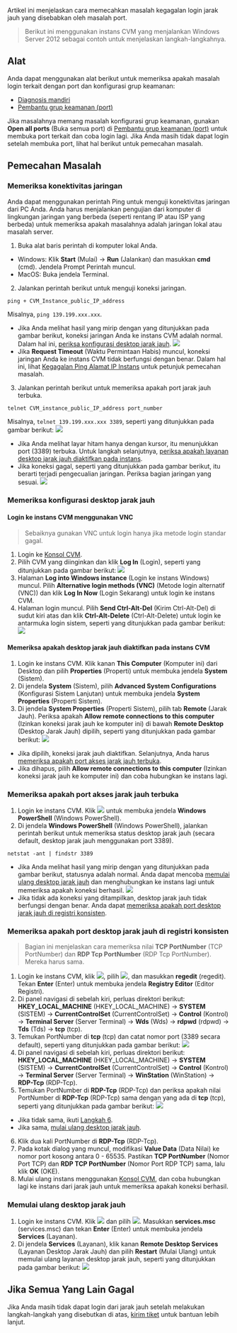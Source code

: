 Artikel ini menjelaskan cara memecahkan masalah kegagalan login jarak jauh yang disebabkan oleh masalah port.
> Berikut ini menggunakan instans CVM yang menjalankan Windows Server 2012 sebagai contoh untuk menjelaskan langkah-langkahnya.
>

## Alat
Anda dapat menggunakan alat berikut untuk memeriksa apakah masalah login terkait dengan port dan konfigurasi grup keamanan:
- [Diagnosis mandiri](https://console.cloud.tencent.com/workorder/check) 
- [Pembantu grup keamanan (port)](https://console.cloud.tencent.com/vpc/helper) 

Jika masalahnya memang masalah konfigurasi grup keamanan, gunakan **Open all ports** (Buka semua port) di [Pembantu grup keamanan (port)](https://console.cloud.tencent.com/vpc/helper) untuk membuka port terkait dan coba login lagi. Jika Anda masih tidak dapat login setelah membuka port, lihat hal berikut untuk pemecahan masalah.

## Pemecahan Masalah

### Memeriksa konektivitas jaringan

Anda dapat menggunakan perintah Ping untuk menguji konektivitas jaringan dari PC Anda. Anda harus menjalankan pengujian dari komputer di lingkungan jaringan yang berbeda (seperti rentang IP atau ISP yang berbeda) untuk memeriksa apakah masalahnya adalah jaringan lokal atau masalah server.

1. Buka alat baris perintah di komputer lokal Anda.
 - Windows: Klik **Start** (Mulai) -> **Run** (Jalankan) dan masukkan **cmd** (cmd). Jendela Prompt Perintah muncul.
 - MacOS: Buka jendela Terminal.
2. Jalankan perintah berikut untuk menguji koneksi jaringan.
```
ping + CVM_Instance_public_IP_address
```
Misalnya, `ping 139.199.xxx.xxx`.
 - Jika Anda melihat hasil yang mirip dengan yang ditunjukkan pada gambar berikut, koneksi jaringan Anda ke instans CVM adalah normal. Dalam hal ini, [periksa konfigurasi desktop jarak jauh](#F2).
![](https://main.qcloudimg.com/raw/52e6c15bc862dd7724643747ed8abcfb.png)
 - Jika **Request Timeout** (Waktu Permintaan Habis) muncul, koneksi jaringan Anda ke instans CVM tidak berfungsi dengan benar. Dalam hal ini, lihat [Kegagalan Ping Alamat IP Instans](https://intl.cloud.tencent.com/document/product/213/14639) untuk petunjuk pemecahan masalah.
3. Jalankan perintah berikut untuk memeriksa apakah port jarak jauh terbuka.
```
telnet CVM_instance_public_IP_address port_number
```
Misalnya, `telnet 139.199.xxx.xxx 3389`, seperti yang ditunjukkan pada gambar berikut:
![](https://mc.qcloudimg.com/static/img/e18be3704977545d5c952d3a583f2ccc/image.png)
 - Jika Anda melihat layar hitam hanya dengan kursor, itu menunjukkan port (3389) terbuka. Untuk langkah selanjutnya, [periksa apakah layanan desktop jarak jauh diaktifkan pada instans](#F2).
 - Jika koneksi gagal, seperti yang ditunjukkan pada gambar berikut, itu berarti terjadi pengecualian jaringan. Periksa bagian jaringan yang sesuai.
 ![](https://main.qcloudimg.com/raw/e3996140e2c1895d2ba2b1dfa637f998.png)
 
<span id = "F2"></span>
### Memeriksa konfigurasi desktop jarak jauh

#### Login ke instans CVM menggunakan VNC

> Sebaiknya gunakan VNC untuk login hanya jika metode login standar gagal.
>
1. Login ke [Konsol CVM](https://console.cloud.tencent.com/cvm/).
2. Pilih CVM yang diinginkan dan klik **Log In** (Login), seperti yang ditunjukkan pada gambar berikut:
![](https://main.qcloudimg.com/raw/d9ccf04da21f4ac86d624742c87d5628.png)
3. Halaman **Log into Windows instance** (Login ke instans Windows) muncul. Pilih **Alternative login methods (VNC)** (Metode login alternatif (VNC)) dan klik **Log In Now** (Login Sekarang) untuk login ke instans CVM.
4. Halaman login muncul. Pilih **Send Ctrl-Alt-Del** (Kirim Ctrl-Alt-Del) di sudut kiri atas dan klik **Ctrl-Alt-Delete** (Ctrl-Alt-Delete) untuk login ke antarmuka login sistem, seperti yang ditunjukkan pada gambar berikut:
![](https://main.qcloudimg.com/raw/5064251ea86085326e86884a1c13ef6b.png)

#### Memeriksa apakah desktop jarak jauh diaktifkan pada instans CVM

1. Login ke instans CVM. Klik kanan **This Computer** (Komputer ini) dari Desktop dan pilih **Properties** (Properti) untuk membuka jendela **System** (Sistem).
2. Di jendela **System** (Sistem), pilih **Advanced System Configurations** (Konfigurasi Sistem Lanjutan) untuk membuka jendela **System Properties** (Properti Sistem).
3. Di jendela **System Properties** (Properti Sistem), pilih tab **Remote** (Jarak Jauh). Periksa apakah **Allow remote connections to this computer** (Izinkan koneksi jarak jauh ke komputer ini) di bawah **Remote Desktop** (Desktop Jarak Jauh) dipilih, seperti yang ditunjukkan pada gambar berikut:
![](https://main.qcloudimg.com/raw/2ee4d1abf5ebf351ed814d6644bc7d58.png)
 - Jika dipilih, koneksi jarak jauh diaktifkan. Selanjutnya, Anda harus [memeriksa apakah port akses jarak jauh terbuka](#F3).
 - Jika dihapus, pilih **Allow remote connections to this computer** (Izinkan koneksi jarak jauh ke komputer ini) dan coba hubungkan ke instans lagi.

<span id = "F3"></span>
### Memeriksa apakah port akses jarak jauh terbuka

1. Login ke instans CVM. Klik <img src="https://main.qcloudimg.com/raw/f0c84862ef30956c201c3e7c85a26eec.png" style="margin: 0;"></img> untuk membuka jendela **Windows PowerShell** (Windows PowerShell).
2. Di jendela **Windows PowerShell** (Windows PowerShell), jalankan perintah berikut untuk memeriksa status desktop jarak jauh (secara default, desktop jarak jauh menggunakan port 3389).
```
netstat -ant | findstr 3389
```
 - Jika Anda melihat hasil yang mirip dengan yang ditunjukkan pada gambar berikut, statusnya adalah normal. Anda dapat mencoba [memulai ulang desktop jarak jauh](#F4) dan menghubungkan ke instans lagi untuk memeriksa apakah koneksi berhasil.
![](https://main.qcloudimg.com/raw/5206af71e86f8126e9e6845bbeef21b2.png)
 - Jika tidak ada koneksi yang ditampilkan, desktop jarak jauh tidak berfungsi dengan benar. Anda dapat [memeriksa apakah port desktop jarak jauh di registri konsisten](#F5).

<span id = "F5"></span>
### Memeriksa apakah port desktop jarak jauh di registri konsisten

> Bagian ini menjelaskan cara memeriksa nilai **TCP PortNumber** (TCP PortNumber) dan **RDP Tcp PortNumber** (RDP Tcp PortNumber). Mereka harus sama.
>
1. Login ke instans CVM, klik <img src="https://main.qcloudimg.com/raw/87d894e564b7e837d9f478298cf2e292.png" style="margin: 0;"></img>, pilih <img src="https://main.qcloudimg.com/raw/5b5e3abb2f39cb719a4119ba77b74447.png" style="margin: 0;"></img>, dan masukkan **regedit** (regedit). Tekan **Enter** (Enter) untuk membuka jendela **Registry Editor** (Editor Registri).
2. Di panel navigasi di sebelah kiri, perluas direktori berikut: **HKEY_LOCAL_MACHINE** (HKEY_LOCAL_MACHINE) -> **SYSTEM** (SISTEM) -> **CurrentControlSet** (CurrentControlSet) -> **Control** (Kontrol) -> **Terminal Server** (Server Terminal) -> **Wds** (Wds) -> **rdpwd** (rdpwd) -> **Tds** (Tds) -> **tcp** (tcp).
3. Temukan PortNumber di **tcp** (tcp) dan catat nomor port (3389 secara default), seperti yang ditunjukkan pada gambar berikut:
![](https://main.qcloudimg.com/raw/6762d059263b1c589414461e522d1e9f.png)
4. Di panel navigasi di sebelah kiri, perluas direktori berikut: **HKEY_LOCAL_MACHINE** (HKEY_LOCAL_MACHINE) -> **SYSTEM** (SISTEM) -> **CurrentControlSet** (CurrentControlSet) -> **Control** (Kontrol) -> **Terminal Server** (Server Terminal) -> **WinStation** (WinStation) -> **RDP-Tcp** (RDP-Tcp).
5. Temukan PortNumber di **RDP-Tcp** (RDP-Tcp) dan periksa apakah nilai PortNumber di **RDP-Tcp** (RDP-Tcp) sama dengan yang ada di **tcp** (tcp), seperti yang ditunjukkan pada gambar berikut:
![](https://main.qcloudimg.com/raw/9d68cec10e75afe621beb6c914d393cb.png)
 - Jika tidak sama, ikuti [Langkah 6](#F5_step6).
 - Jika sama, [mulai ulang desktop jarak jauh](#F4).
6. Klik dua kali PortNumber di **RDP-Tcp** (RDP-Tcp).
7. Pada kotak dialog yang muncul, modifikasi **Value Data** (Data Nilai) ke nomor port kosong antara 0 - 65535. Pastikan **TCP PortNumber** (Nomor Port TCP) dan **RDP TCP PortNumber** (Nomor Port RDP TCP) sama, lalu klik **OK** (OKE).
7. Mulai ulang instans menggunakan [Konsol CVM](https://console.cloud.tencent.com/cvm), dan coba hubungkan lagi ke instans dari jarak jauh untuk memeriksa apakah koneksi berhasil.


<span id = "F4"></span>
### Memulai ulang desktop jarak jauh

1. Login ke instans CVM. Klik <img src="https://main.qcloudimg.com/raw/87d894e564b7e837d9f478298cf2e292.png" style="margin: 0;"></img> dan pilih <img src="https://main.qcloudimg.com/raw/5b5e3abb2f39cb719a4119ba77b74447.png" style="margin: 0;"></img>. Masukkan **services.msc** (services.msc) dan tekan **Enter** (Enter) untuk membuka jendela **Services** (Layanan).
2. Di jendela **Services** (Layanan), klik kanan **Remote Desktop Services** (Layanan Desktop Jarak Jauh) dan pilih **Restart** (Mulai Ulang) untuk memulai ulang layanan desktop jarak jauh, seperti yang ditunjukkan pada gambar berikut:
![](https://main.qcloudimg.com/raw/396ee711bb64c8fb1966112a81dd0fd4.png)

## Jika Semua Yang Lain Gagal

Jika Anda masih tidak dapat login dari jarak jauh setelah melakukan langkah-langkah yang disebutkan di atas, [kirim tiket](https://console.cloud.tencent.com/workorder/category?level1_id=6&level2_id=7&source=0&data_title=%E4%BA%91%E6%9C%8D%E5%8A%A1%E5%99%A8CVM&level3_id=142&radio_title=%E4%BA%91%E6%9C%8D%E5%8A%A1%E5%99%A8%E7%99%BB%E5%BD%95%E4%B8%8D%E4%B8%8A&queue=15&scene_code=12686&step=2) untuk bantuan lebih lanjut.
